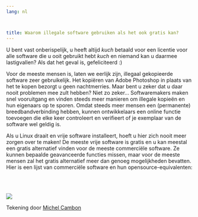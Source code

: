 ```yaml
---
lang: nl



title: Waarom illegale software gebruiken als het ook gratis kan?
---
```


U bent vast onberispelijk, u heeft altijd *kuch* betaald voor een licentie voor alle software die u ooit gebruikt hebt *kuch* en niemand kan u daarmee lastigvallen? Als dat het geval is, gefeliciteerd :)

Voor de meeste mensen is, laten we eerlijk zijn, illegaal gekopieerde software
zeer gebruikelijk. Het kopiëren van Adobe Photoshop in plaats van het te kopen
bezorgt u geen nachtmerries. Maar bent u zeker dat u daar nooit problemen mee
zult hebben? Niet zo zeker... Softwaremakers maken snel vooruitgang en vinden
steeds meer manieren om illegale kopieën en hun eigenaars op te sporen. Omdat
steeds meer mensen een (permanente) breedbandverbinding hebben, kunnen
ontwikkelaars een online functie toevoegen die elke keer controleert en verifieert
of je exemplaar van de software wel geldig is.

Als u Linux draait en vrije software installeert, hoeft u hier zich nooit meer
zorgen over te maken! De meeste vrije software is gratis en u kan meestal een gratis
alternatief vinden voor de meeste commerciële software. Ze kunnen bepaalde
geavanceerde functies missen, maar voor de meeste mensen zal het gratis alternatief
meer dan genoeg mogelijkheden bevatten. Hier is een lijst van commerciële software
en hun opensource-equivalenten:

<?php

table_parser ("Ja", "Nee", "Commercieel", "Open source", "Bestaat op 
Windows?");

?>

<br /><br>

<img src="Images/warez.png" />

Tekening door <a href="http://michel.cambon.free.fr/ampere/salle1bis.htm">Michel Cambon</a>




